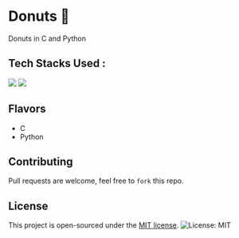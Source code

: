 # Donuts 🍩
Donuts in C and Python

## Tech Stacks Used :

<a target="_blank" href="https://www.w3schools.in/c-tutorial/"><img src="https://img.shields.io/badge/C-00599C?style=for-the-badge&logo=c&logoColor=white"></img></a>
<a target="_blank" href="https://www.python.org/"><img src="https://img.shields.io/badge/Python-14354C?style=for-the-badge&logo=python&logoColor=white"></img></a>


## Flavors

- C
- Python


## Contributing

Pull requests are welcome, feel free to ```fork``` this repo.

## License

This project is open-sourced under the [MIT license](). ![License: MIT](https://img.shields.io/badge/License-MIT-blue.svg) 

